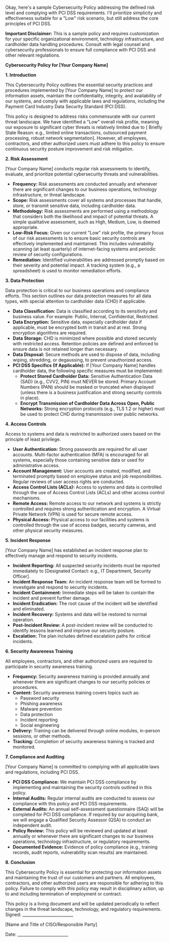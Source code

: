 Okay, here's a sample Cybersecurity Policy addressing the defined risk level and complying with PCI DSS requirements. I'll prioritize simplicity and effectiveness suitable for a "Low" risk scenario, but still address the core principles of PCI DSS.

**Important Disclaimer:** This is a sample policy and requires customization for your specific organizational environment, technology infrastructure, and cardholder data handling procedures. Consult with legal counsel and cybersecurity professionals to ensure full compliance with PCI DSS and other relevant regulations.

**Cybersecurity Policy for [Your Company Name]**

**1. Introduction**

This Cybersecurity Policy outlines the essential security practices and procedures implemented by [Your Company Name] to protect our information assets, maintain the confidentiality, integrity, and availability of our systems, and comply with applicable laws and regulations, including the Payment Card Industry Data Security Standard (PCI DSS).

This policy is designed to address risks commensurate with our current threat landscape.  We have identified a "Low" overall risk profile, meaning our exposure to significant cyber threats is relatively limited due to [ Briefly State Reason: e.g., limited online transactions, outsourced payment processing, robust network segmentation]. However, all employees, contractors, and other authorized users must adhere to this policy to ensure continuous security posture improvement and risk mitigation.

**2. Risk Assessment**

[Your Company Name] conducts regular risk assessments to identify, evaluate, and prioritize potential cybersecurity threats and vulnerabilities.

*   **Frequency:** Risk assessments are conducted annually and whenever there are significant changes to our business operations, technology infrastructure, or threat landscape.
*   **Scope:** Risk assessments cover all systems and processes that handle, store, or transmit sensitive data, including cardholder data.
*   **Methodology:** Risk assessments are performed using a methodology that considers both the likelihood and impact of potential threats.  A simple qualitative assessment, such as High, Medium, Low, is deemed appropriate.
*   **Low-Risk Focus:**  Given our current "Low" risk profile, the primary focus of our risk assessments is to ensure basic security controls are effectively implemented and maintained.  This includes vulnerability scanning (at least quarterly) of internet-facing systems and periodic review of security configurations.
*   **Remediation:** Identified vulnerabilities are addressed promptly based on their severity and potential impact.  A tracking system (e.g., a spreadsheet) is used to monitor remediation efforts.

**3. Data Protection**

Data protection is critical to our business operations and compliance efforts. This section outlines our data protection measures for all data types, with special attention to cardholder data (CHD) if applicable.

*   **Data Classification:** Data is classified according to its sensitivity and business value.  For example: Public, Internal, Confidential, Restricted.
*   **Data Encryption:** Sensitive data, especially cardholder data if applicable, must be encrypted both in transit and at rest. Strong encryption algorithms are required.
*   **Data Storage:** CHD is minimized where possible and stored securely with restricted access.  Retention policies are defined and enforced to ensure data is not retained longer than necessary.
*   **Data Disposal:** Secure methods are used to dispose of data, including wiping, shredding, or degaussing, to prevent unauthorized access.
*   **PCI DSS Specifics (If Applicable):**  If [Your Company Name] handles cardholder data, the following specific measures must be implemented:
    *   **Protect Stored Cardholder Data:** Sensitive Authentication Data (SAD) (e.g., CVV2, PIN) must NEVER be stored. Primary Account Numbers (PAN) should be masked or truncated when displayed (unless there is a business justification and strong security controls in place).
    *   **Encrypt Transmission of Cardholder Data Across Open, Public Networks:** Strong encryption protocols (e.g., TLS 1.2 or higher) must be used to protect CHD during transmission over public networks.

**4. Access Controls**

Access to systems and data is restricted to authorized users based on the principle of least privilege.

*   **User Authentication:** Strong passwords are required for all user accounts. Multi-factor authentication (MFA) is encouraged for all systems, especially those containing sensitive data or used for administrative access.
*   **Account Management:** User accounts are created, modified, and terminated promptly based on employee status and job responsibilities.  Regular reviews of user access rights are conducted.
*   **Access Control Lists (ACLs):** Access to systems and data is controlled through the use of Access Control Lists (ACLs) and other access control mechanisms.
*   **Remote Access:**  Remote access to our network and systems is strictly controlled and requires strong authentication and encryption.  A Virtual Private Network (VPN) is used for secure remote access.
*   **Physical Access:** Physical access to our facilities and systems is controlled through the use of access badges, security cameras, and other physical security measures.

**5. Incident Response**

[Your Company Name] has established an incident response plan to effectively manage and respond to security incidents.

*   **Incident Reporting:** All suspected security incidents must be reported immediately to [Designated Contact: e.g., IT Department, Security Officer].
*   **Incident Response Team:**  An incident response team will be formed to investigate and respond to security incidents.
*   **Incident Containment:**  Immediate steps will be taken to contain the incident and prevent further damage.
*   **Incident Eradication:**  The root cause of the incident will be identified and eliminated.
*   **Incident Recovery:**  Systems and data will be restored to normal operation.
*   **Post-Incident Review:**  A post-incident review will be conducted to identify lessons learned and improve our security posture.
*   **Escalation:**  The plan includes defined escalation paths for critical incidents.

**6. Security Awareness Training**

All employees, contractors, and other authorized users are required to participate in security awareness training.

*   **Frequency:** Security awareness training is provided annually and whenever there are significant changes to our security policies or procedures.
*   **Content:** Security awareness training covers topics such as:
    *   Password security
    *   Phishing awareness
    *   Malware prevention
    *   Data protection
    *   Incident reporting
    *   Social engineering
*   **Delivery:** Training can be delivered through online modules, in-person sessions, or other methods.
*   **Tracking:** Completion of security awareness training is tracked and monitored.

**7. Compliance and Auditing**

[Your Company Name] is committed to complying with all applicable laws and regulations, including PCI DSS.

*   **PCI DSS Compliance:**  We maintain PCI DSS compliance by implementing and maintaining the security controls outlined in this policy.
*   **Internal Audits:** Regular internal audits are conducted to assess our compliance with this policy and PCI DSS requirements.
*   **External Audits:** An annual self-assessment questionnaire (SAQ) will be completed for PCI DSS compliance.  If required by our acquiring bank, we will engage a Qualified Security Assessor (QSA) to conduct an independent audit.
*   **Policy Review:** This policy will be reviewed and updated at least annually or whenever there are significant changes to our business operations, technology infrastructure, or regulatory requirements.
*   **Documented Evidence:** Evidence of policy compliance (e.g., training records, audit reports, vulnerability scan results) are maintained.

**8. Conclusion**

This Cybersecurity Policy is essential for protecting our information assets and maintaining the trust of our customers and partners. All employees, contractors, and other authorized users are responsible for adhering to this policy. Failure to comply with this policy may result in disciplinary action, up to and including termination of employment or contract.

This policy is a living document and will be updated periodically to reflect changes in the threat landscape, technology, and regulatory requirements.
Signed: _________________________

[Name and Title of CISO/Responsible Party]

Date: _________________________
